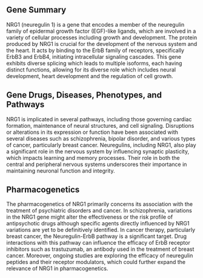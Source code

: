 ## Gene Summary
NRG1 (neuregulin 1) is a gene that encodes a member of the neuregulin family of epidermal growth factor (EGF)-like ligands, which are involved in a variety of cellular processes including growth and development. The protein produced by NRG1 is crucial for the development of the nervous system and the heart. It acts by binding to the ErbB family of receptors, specifically ErbB3 and ErbB4, initiating intracellular signaling cascades. This gene exhibits diverse splicing which leads to multiple isoforms, each having distinct functions, allowing for its diverse role which includes neural development, heart development and the regulation of cell growth.

## Gene Drugs, Diseases, Phenotypes, and Pathways
NRG1 is implicated in several pathways, including those governing cardiac formation, maintenance of neural structures, and cell signaling. Disruptions or alterations in its expression or function have been associated with several diseases such as schizophrenia, bipolar disorder, and various types of cancer, particularly breast cancer. Neuregulins, including NRG1, also play a significant role in the nervous system by influencing synaptic plasticity, which impacts learning and memory processes. Their role in both the central and peripheral nervous systems underscores their importance in maintaining neuronal function and integrity.

## Pharmacogenetics
The pharmacogenetics of NRG1 primarily concerns its association with the treatment of psychiatric disorders and cancer. In schizophrenia, variations in the NRG1 gene might alter the effectiveness or the risk profile of antipsychotic drugs although specific agents directly influenced by NRG1 variations are yet to be definitively identified. In cancer therapy, particularly breast cancer, the Neuregulin-ErbB pathway is a significant target. Drug interactions with this pathway can influence the efficacy of ErbB receptor inhibitors such as trastuzumab, an antibody used in the treatment of breast cancer. Moreover, ongoing studies are exploring the efficacy of neuregulin peptides and their receptor modulators, which could further expand the relevance of NRG1 in pharmacogenetics.